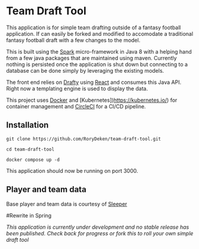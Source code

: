 # Team Draft Tool
This application is for simple team drafting outside of a fantasy football application. If can easily be forked and modified to accomodate a traditional fantasy football draft with a few changes to the model.

This is built using the [Spark](https://sparkjava.com/) micro-framework in Java 8 with a helping hand from a few java packages that are maintained using maven. Currently nothing is persisted once the application is shut down but connecting to a database can be done simply by leveraging the existing models.

The front end relies on [Drafty](https://github.com/RoryDeken/drafty) using [React](https://reactjs.org/) and consumes this Java API. Right now a templating engine is used to display the data.

This project uses [Docker](https://www.docker.com/) and [Kubernetes])https://kubernetes.io/) for container management and [CircleCI](https://circleci.com/) for a CI/CD pipeline.

## Installation

```git clone https://github.com/RoryDeken/team-draft-tool.git```

```cd team-draft-tool```

```docker compose up -d```


This application should now be running on port 3000.

## Player and team data
Base player and team data is courtesy of [Sleeper](https://docs.sleeper.com/)


#Rewrite in Spring

*This application is currently under development and no stable release has been published.  Check back for progress or fork this to roll your own simple draft tool*


